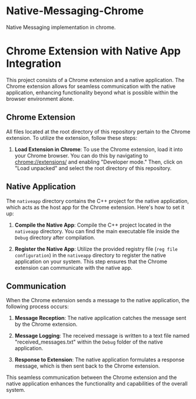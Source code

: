 # Native-Messaging-Chrome
Native Messaging implementation in chrome.

# Chrome Extension with Native App Integration

This project consists of a Chrome extension and a native application. The Chrome extension allows for seamless communication with the native application, enhancing functionality beyond what is possible within the browser environment alone.

## Chrome Extension

All files located at the root directory of this repository pertain to the Chrome extension. To utilize the extension, follow these steps:

1. **Load Extension in Chrome**: To use the Chrome extension, load it into your Chrome browser. You can do this by navigating to [chrome://extensions/](chrome://extensions/) and enabling "Developer mode." Then, click on "Load unpacked" and select the root directory of this repository.

## Native Application

The `nativeapp` directory contains the C++ project for the native application, which acts as the host app for the Chrome extension. Here's how to set it up:

1. **Compile the Native App**: Compile the C++ project located in the `nativeapp` directory. You can find the main executable file inside the `Debug` directory after compilation.

2. **Register the Native App**: Utilize the provided registry file (`reg file configuration`) in the `nativeapp` directory to register the native application on your system. This step ensures that the Chrome extension can communicate with the native app.

## Communication

When the Chrome extension sends a message to the native application, the following process occurs:

1. **Message Reception**: The native application catches the message sent by the Chrome extension.

2. **Message Logging**: The received message is written to a text file named "received_messages.txt" within the `Debug` folder of the native application.

3. **Response to Extension**: The native application formulates a response message, which is then sent back to the Chrome extension.

This seamless communication between the Chrome extension and the native application enhances the functionality and capabilities of the overall system.


